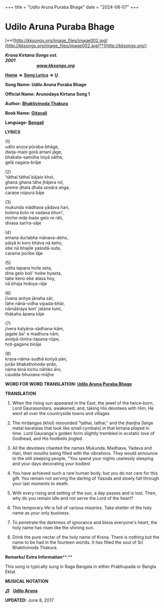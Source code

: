 +++
title = "Udilo Aruna Puraba Bhage"
date = "2024-08-07"
+++

# Udilo Aruna Puraba Bhage
[**![http://kksongs.org/image_files/image002.jpg](http://kksongs.org/image_files/image002.jpg)**](http://kksongs.org/)

**_Krsna Kirtana Songs est. 2001_**                                                                                                                                                 **_www.kksongs.org_**

**[Home](http://kksongs.org/)** **⇒** **[Song Lyrics](http://kksongs.org/lyrics.html)** **⇒** **[U](http://kksongs.org/songs/song_u.html)**

**Song Name: Udilo Aruna Puraba Bhage**

**Official Name: Arunodaya Kirtana Song 1**

**Author:** [**Bhaktivinoda Thakura**](http://kksongs.org/authors/list/bhaktivinoda.html)

**Book Name: [Gitavali](http://kksongs.org/authors/literature/gitavali.html)**

**Language: [Bengali](http://kksongs.org/language/list/bengali.html)**

**LYRICS**

(1)  
udilo aruṇa pūraba-bhāge,  
dwija-maṇi gorā amani jāge,  
bhakata-samūha loiyā sāthe,  
gelā nagara-brāje

(2)  
'tāthaī tāthaī bājalo khol,  
ghana ghana tāhe jhājera rol,  
preme ḍhala ḍhala soṇāra ańga,  
caraṇe nūpura bāje

(3)  
mukunda mādhava yādava hari,  
bolena bolo re vadana bhori',  
miche nida-baśe gelo re rāti,  
divasa śarīra-sāje

(4)  
emana durlabha mānava-deho,  
pāiyā ki koro bhāva nā keho,  
ebe nā bhajile yaśodā-suta,  
carame poribe lāje

(5)  
udita tapana hoile asta,  
dina gelo boli' hoibe byasta,  
tabe keno ebe alasa hoy,  
nā bhaja hṛdoya-rāje

(6)  
jīvana anitya jānaha sār,  
tāhe nānā-vidha vipada-bhār,  
nāmāśraya kori' jatane tumi,  
thākaha āpana kāje

(7)  
jīvera kalyāna-sādhana-kām,  
jagate āsi' e madhura nām,  
avidyā-timira-tapana-rūpe,  
hṛd-gagane birāje

(8)  
kṛṣṇa-nāma-sudhā koriyā pān,  
jurāo bhakativinoda-prāṇ,  
nāma binā kichu nāhiko āro,  
caudda-bhuvana-mājhe

**WORD FOR WORD TRANSLATION: [Udilo Aruna Puraba Bhage](http://kksongs.org/synonym/u/udiloaruna.html)**

**TRANSLATION**

1) When the rising sun appeared in the East, the jewel of the twice-born, Lord Gaurasundara, awakened, and, taking His devotees with Him, He went all over the countryside towns and villages

2) The mrdangas (khol) resounded "tathai, tathai," and the jhanjha \[large metal karatalas that look like small cymbals\] in that kirtana played in time. Lord Gauranga's golden form slightly trembled in ecstatic love of Godhead, and His footbells jingled.

3) All the devotees chanted the names Mukunda, Madhava, Yadava and Hari, their mouths being filled with the vibrations. They would announce to the still sleeping people, "You spend your nights uselessly sleeping and your days decorating your bodies!

4) You have achieved such a rare human body, but you do not care for this gift. You remain not serving the darling of Yasoda and slowly fall through your last moments to death.

5) With every rising and setting of the sun, a day passes and is lost. Then, why do you remain idle and not serve the Lord of the heart?

6) This temporary life is full of various miseries. Take shelter of the holy name as your only business.

7) To penetrate the darkness of ignorance and bless everyone's heart, the holy name has risen like the shining sun.

8) Drink the pure nectar of the holy name of Krsna. There is nothing but the name to be had in the fourteen worlds. It has filled the soul of Sri Bhaktivinoda Thakura.

**Remarks/ Extra Information****:**

This song is typically sung in Raga Bangala in either Prabhupada or Bangla Ektal.

**MUSICAL NOTATION**

**[♫](http://kksongs.org/vsongs/udiloaruna.html)**   **[Udilo Aruna](http://kksongs.org/vsongs/udiloaruna.html)**

**UPDATED:** June 8, 2017